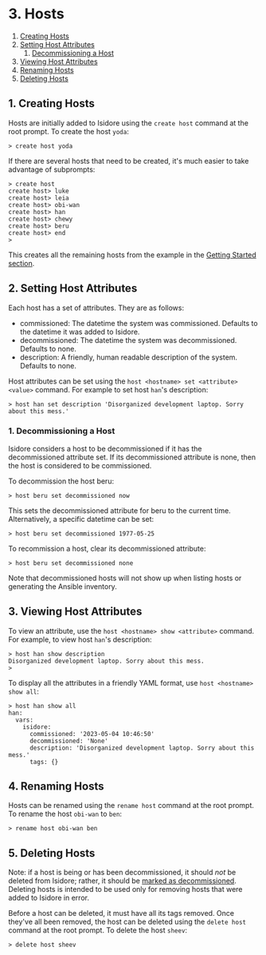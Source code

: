 # 3. Hosts

1. [Creating Hosts](#1-creating-hosts)
2. [Setting Host Attributes](#2-setting-host-attributes)
   1. [Decommissioning a Host](#1-decommissioning-a-host)
3. [Viewing Host Attributes](#3-viewing-host-attributes)
4. [Renaming Hosts](#4-renaming-hosts)
5. [Deleting Hosts](#5-deleting-hosts)

## 1. Creating Hosts

Hosts are initially added to Isidore using the `create host` command at the
root prompt. To create the host `yoda`:

    > create host yoda

If there are several hosts that need to be created, it's much easier to take
advantage of subprompts:

    > create host
    create host> luke
    create host> leia
    create host> obi-wan
    create host> han
    create host> chewy
    create host> beru
    create host> end
    >

This creates all the remaining hosts from the example in the
[Getting Started section](getting_started.md).

## 2. Setting Host Attributes

Each host has a set of attributes. They are as follows:

* commissioned: The datetime the system was commissioned. Defaults to the
  datetime it was added to Isidore.
* decommissioned: The datetime the system was decommissioned. Defaults to none.
* description: A friendly, human readable description of the system. Defaults
  to none.

Host attributes can be set using the `host <hostname> set <attribute> <value>`
command. For example to set host `han`'s description:

    > host han set description 'Disorganized development laptop. Sorry about this mess.'

### 1. Decommissioning a Host

Isidore considers a host to be decommissioned if it has the decommissioned
attribute set. If its decommissioned attribute is none, then the host is
considered to be commissioned.

To decommission the host beru:

    > host beru set decommissioned now

This sets the decommissioned attribute for beru to the current time.
Alternatively, a specific datetime can be set:

    > host beru set decommissioned 1977-05-25

To recommission a host, clear its decommissioned attribute:

    > host beru set decommissioned none

Note that decommissioned hosts will not show up when listing hosts or
generating the Ansible inventory.

## 3. Viewing Host Attributes

To view an attribute, use the `host <hostname> show <attribute>` command. For
example, to view host `han`'s description:

    > host han show description
    Disorganized development laptop. Sorry about this mess.
    >

To display all the attributes in a friendly YAML format, use `host <hostname> show all`:

    > host han show all
    han:
      vars:
        isidore:
          commissioned: '2023-05-04 10:46:50'
          decommissioned: 'None'
          description: 'Disorganized development laptop. Sorry about this mess.'
          tags: {}

## 4. Renaming Hosts

Hosts can be renamed using the `rename host` command at the root prompt. To
rename the host `obi-wan` to `ben`:

    > rename host obi-wan ben

## 5. Deleting Hosts

Note: if a host is being or has been decommissioned, it should *not* be deleted
from Isidore; rather, it should be
[marked as decommissioned](#1-decommissioning-a-host). Deleting hosts is
intended to be used only for removing hosts that were added to Isidore in
error.

Before a host can be deleted, it must have all its tags removed. Once they've
all been removed, the host can be deleted using the `delete host` command at
the root prompt. To delete the host `sheev`:

    > delete host sheev

